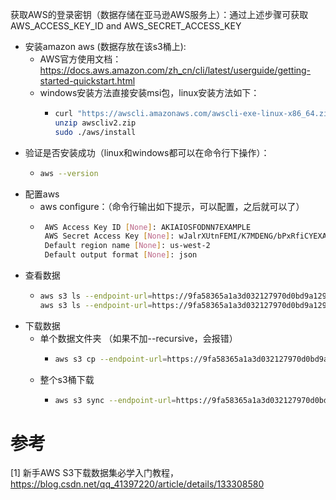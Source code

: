 获取AWS的登录密钥（数据存储在亚马逊AWS服务上）：通过上述步骤可获取AWS_ACCESS_KEY_ID and AWS_SECRET_ACCESS_KEY
- 安装amazon aws (数据存放在该s3桶上):
  - AWS官方使用文档：https://docs.aws.amazon.com/zh_cn/cli/latest/userguide/getting-started-quickstart.html
  - windows安装方法直接安装msi包，linux安装方法如下：
    - ```bash
      curl "https://awscli.amazonaws.com/awscli-exe-linux-x86_64.zip" -o "awscliv2.zip"
      unzip awscliv2.zip
      sudo ./aws/install
      ```
- 验证是否安装成功（linux和windows都可以在命令行下操作）：
  - ```bash
    aws --version
    ```
- 配置aws
  - aws configure：（命令行输出如下提示，可以配置，之后就可以了）
  - ```bash 
     AWS Access Key ID [None]: AKIAIOSFODNN7EXAMPLE
     AWS Secret Access Key [None]: wJalrXUtnFEMI/K7MDENG/bPxRfiCYEXAMPLEKEY
     Default region name [None]: us-west-2
     Default output format [None]: json
    ```
- 查看数据
  - ```bash
    aws s3 ls --endpoint-url=https://9fa58365a1a3d032127970d0bd9a1290.r2.cloudflarestorage.com/ s3://contrastive
    aws s3 ls --endpoint-url=https://9fa58365a1a3d032127970d0bd9a1290.r2.cloudflarestorage.com/ s3://contrastive-index-filtered
    ```
- 下载数据
  - 单个数据文件夹 （如果不加--recursive，会报错）
    - ```bash
      aws s3 cp --endpoint-url=https://9fa58365a1a3d032127970d0bd9a1290.r2.cloudflarestorage.com/ s3://contrastive-index-filtered/contrastive-index-filtered-000000000000.jsonl . --recursive
      ```
  - 整个s3桶下载
    - ```bash
      aws s3 sync --endpoint-url=https://9fa58365a1a3d032127970d0bd9a1290.r2.cloudflarestorage.com/ s3://contrastive . 
      ```

# 参考

[1] 新手AWS S3下载数据集必学入门教程，https://blog.csdn.net/qq_41397220/article/details/133308580
